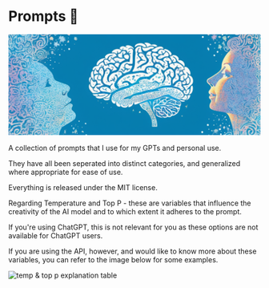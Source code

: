 # Prompts 🧠

![big brain 400 IQ 4D chess omegalul](https://github.com/bjornbryggman/Prompts/blob/main/Images/big%20brain.png)

A collection of prompts that I use for my GPTs and personal use.

They have all been seperated into distinct categories, and generalized where appropriate for ease of use.

Everything is released under the MIT license.

Regarding Temperature and Top P - these are variables that influence the creativity of the AI model and to which extent it adheres to the prompt.

If you're using ChatGPT, this is not relevant for you as these options are not available for ChatGPT users.

If you are using the API, however, and would like to know more about these variables, you can refer to the image below for some examples.

![temp & top p explanation table](https://github.com/bjornbryggman/Prompts/blob/main/Images/temp%table.png)

